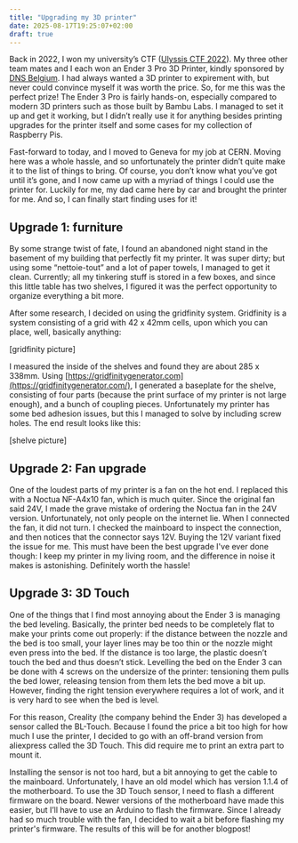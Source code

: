 ```yaml
---
title: "Upgrading my 3D printer"
date: 2025-08-17T19:25:07+02:00
draft: true
---
```

Back in 2022, I won my university’s CTF ([Ulyssis CTF 2022](https://ctf.ulyssis.org/2022/)). My three other team mates and I each won an Ender 3 Pro 3D Printer, kindly sponsored by [DNS Belgium](https://www.dnsbelgium.be). I had always wanted a 3D printer to expirement with, but never could convince myself it was worth the price. So, for me this was the perfect prize! The Ender 3 Pro is fairly hands-on, especially compared to modern 3D printers such as those built by Bambu Labs. I managed to set it up and get it working, but I didn’t really use it for anything besides printing upgrades for the printer itself and some cases for my collection of Raspberry Pis.

Fast-forward to today, and I moved to Geneva for my job at CERN. Moving here was a whole hassle, and so unfortunately the printer didn’t quite make it to the list of things to bring. Of course, you don’t know what you’ve got until it’s gone, and I now came up with a myriad of things I could use the printer for. Luckily for me, my dad came here by car and brought the printer for me. And so, I can finally start finding uses for it!

## Upgrade 1: furniture

By some strange twist of fate, I found an abandoned night stand in the basement of my building that perfectly fit my printer. It was super dirty; but using some “nettoie-tout” and a lot of paper towels, I managed to get it clean. Currently; all my tinkering stuff is stored in a few boxes, and since this little table has two shelves, I figured it was the perfect opportunity to organize everything a bit more. 

After some research, I decided on using the gridfinity system. Gridfinity is a system consisting of a grid with 42 x 42mm cells, upon which you can place, well, basically anything:

[gridfinity picture]

I measured the inside of the shelves and found they are about 285 x 338mm. Using [https://gridfinitygenerator.com](https://gridfinitygenerator.com/), I generated a baseplate for the shelve, consisting of four parts (because the print surface of my printer is not large enough), and a bunch of coupling pieces. Unfortunately my printer has some bed adhesion issues, but this I managed to solve by including screw holes. The end result looks like this:

[shelve picture]

## Upgrade 2: Fan upgrade

One of the loudest parts of my printer is a fan on the hot end. I replaced this with a Noctua NF-A4x10 fan, which is much quiter. Since the original fan said 24V, I made the grave mistake of ordering the Noctua fan in the 24V version. Unfortunately, not only people on the internet lie. When I connected the fan, it did not turn. I checked the mainboard to inspect the connection, and then notices that the connector says 12V. Buying the 12V variant fixed the issue for me. This must have been the best upgrade I've ever done though: I keep my printer in my living room, and the difference in noise it makes is astonishing. Definitely worth the hassle!

## Upgrade 3: 3D Touch

One of the things that I find most annoying about the Ender 3 is managing the bed leveling. Basically, the printer bed needs to be completely flat to make your prints come out properly: if the distance between the nozzle and the bed is too small, your layer lines may be too thin or the nozzle might even press into the bed. If the distance is too large, the plastic doesn’t touch the bed and thus doesn’t stick. Levelling the bed on the Ender 3 can be done with 4 screws on the undersize of the printer: tensioning them pulls the bed lower, releasing tension from them lets the bed move a bit up. However, finding the right tension everywhere requires a lot of work, and it is very hard to see when the bed is level.

For this reason, Creality (the company behind the Ender 3) has developed a sensor called the BL-Touch. Because I found the price a bit too high for how much I use the printer, I decided to go with an off-brand version from aliexpress called the 3D Touch. This did require me to print an extra part to mount it.

Installing the sensor is not too hard, but a bit annoying to get the cable to the mainboard. Unfortunately, I have an old model which has version 1.1.4 of the motherboard. To use the 3D Touch sensor, I need to flash a different firmware on the board. Newer versions of the motherboard have made this easier, but I’ll have to use an Arduino to flash the firmware. Since I already had so much trouble with the fan, I decided to wait a bit before flashing my printer's firmware. The results of this will be for another blogpost! 